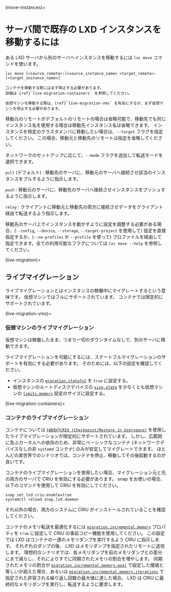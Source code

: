 (move-instances)=
# サーバ間で既存の LXD インスタンスを移動するには

ある LXD サーバから別のサーバへインスタンスを移動するには `lxc move` コマンドを使います。

    lxc move [<source_remote>:]<source_instance_name> <target_remote>:[<target_instance_name>]

```{note}
コンテナを移動する際にはまず停止する必要があります。
詳細は {ref}`live-migration-containers` を参照してください。

仮想マシンを移動する際は、{ref}`live-migration-vms` を有効にするか、まず仮想マシンを停止する必要があります。
```

移動元のリモートがデフォルトのリモートの場合は省略可能で、移動先でも同じインスタンス名を使用する場合は移動先インスタンス名は省略できます。
インスタンスを特定のクラスタメンバに移動したい場合は、`--target` フラグを指定してください。
この場合、移動元と移動先のリモートは指定を省略してください。

ネットワークのセットアップに応じて、`--mode` フラグを追加して転送モードを選択できます。

`pull` (デフォルト)
: 移動先のサーバに、移動元のサーバへ接続させ該当のインスタンスをプルするように指示します。

`push`
: 移動元のサーバに、移動先のサーバへ接続させインスタンスをプッシュするように指示します。

`relay`
: クライアントに移動元と移動先の両方に接続させデータをクライアント経由で転送するよう指示します。

移動先のサーバ上でインスタンスを動かすように設定を調整する必要がある場合、(`--config`, `--device`, `--storage`, `--target-project` を使用して) 設定を直接指定するか、(`--no-profiles` か `--profile` を使って) プロファイルを経由して指定できます。全ての利用可能なフラグについては `lxc move --help` を参照してください。

(live-migration)=
## ライブマイグレーション

ライブマイグレーションとはインスタンスの稼働中にマイグレートするという意味です。
仮想マシンではフルにサポートされています。
コンテナでは限定的にサポートされています。

(live-migration-vms)=
### 仮想マシンのライブマイグレーション

仮想マシンは稼働したまま、つまり一切のダウンタイムなしで、別のサーバに移動できます。

ライブマイグレーションを可能にするには、ステートフルマイグレーションのサポートを有効にする必要があります。
そのためには、以下の設定を確認してください。

* インスタンスの [`migration.stateful`](instance-configuration) を `true` に設定する。
* 仮想マシンのルートディスクデバイスの [`size.state`](devices-disk) を少なくとも仮想マシンの [`limits.memory`](instance-configuration) 設定のサイズに設定する。

(live-migration-containers)=
### コンテナのライブマイグレーション

コンテナについては [{abbr}`CRIU (Checkpoint/Restore in Userspace)`](https://criu.org/) を使用したライブマイグレーションが限定的にサポートされています。
しかし、広範囲に及ぶカーネルへの依存のため、非常にベーシックなコンテナ (ネットワークデバイスなしの非 `systemd` コンテナ) のみが安定してマイグレートできます。
ほとんどの実世界でのシナリオでは、コンテナを停止、移動してその後起動するのが良いです。

コンテナのライブマイグレーションを使用したい場合、マイグレーション元と先の両方のサーバで CRIU を有効にする必要があります。
snap をお使いの場合、以下のコマンドを使用して CRIU を有効にしてください。

    snap set lxd criu.enable=true
    systemctl reload snap.lxd.daemon

それ以外の場合、両方のシステムに CRIU がインストールされていることを確認してください。

コンテナのメモリ転送を最適化するには [`migration.incremental.memory`](instance-configuration) プロパティを `true` に設定して CRIU の事前コピー機能を使用してください。
この設定では LXD はコンテナの一連のメモリダンプを実行するよう CRIU に指示します。
それぞれのダンプの後、 LXD はメモリダンプを指定されたリモートに送信します。
理想的なシナリオでは、各メモリダンプを前のメモリダンプとの差分にまで減らし、それによりすでに同期されたメモリの割合を増やします。
同期されたメモリの割合が [`migration.incremental.memory.goal`](instance-configuration) で設定した閾値と等しいか超えた場合、あるいは [`migration.incremental.memory.iterations`](instance-configuration) で指定された許容される繰り返し回数の最大値に達した場合、 LXD は CRIU に最終的なメモリダンプを実行し、転送するように要求します。
